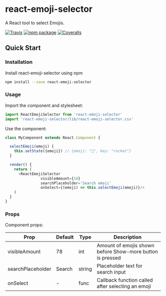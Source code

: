 # react-emoji-selector

A React tool to select Emojis.

[![Travis][build-badge]][build]
[![npm package][npm-badge]][npm]
[![Coveralls][coveralls-badge]][coveralls]

## Quick Start

### Installation
Install react-emoji-selector using npm
```bash
npm install --save react-emoji-selector
```

### Usage
Import the component and stylesheet:
```javascript static
import ReactEmojiSelector from 'react-emoji-selector'
import 'react-emoji-selector/lib/react-emoji-selector.css'
```

Use the component:
```javascript static
class MyComponent extends React.Component {

  selectEmoji(emoji) {
    this.setState({emoji}) // {emoji: "🚀", key: "rocket"}
  }

  render() {
    return (
      <ReactEmojiSelector
                visibleAmount={10}
                searchPlaceholder='Search emoji'
                onSelect={(emoji) => this.selectEmoji(emoji)}/>
    )
  }
}
```

### Props
Component props:

| Prop  | Default  | Type  | Description  |
|---|---|---|---|
| visibleAmount  | 78  | int  | Amount of emojis shown before Show-more button is pressed   |
| searchPlaceholder  | Search  | string  | Placeholder text for search input   |
| onSelect  | -  | func  | Callback function called after selecting an emoji   |

[build-badge]: https://img.shields.io/travis/tomrozendaal/react-emoji-selector/master.png?style=flat-square
[build]: https://travis-ci.org/tomrozendaal/react-emoji-selector

[npm-badge]: https://img.shields.io/npm/v/npm-package.png?style=flat-square
[npm]: https://www.npmjs.org/package/npm-package

[coveralls-badge]: https://img.shields.io/coveralls/tomrozendaal/react-emoji-selector/master.png?style=flat-square
[coveralls]: https://coveralls.io/github/tomrozendaal/react-emoji-selector

